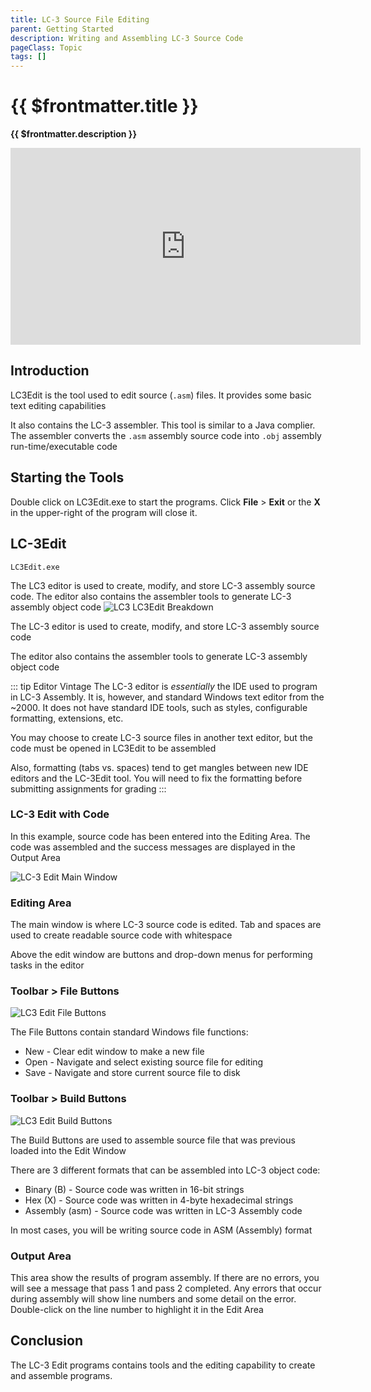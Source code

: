 ```yaml
---
title: LC-3 Source File Editing
parent: Getting Started
description: Writing and Assembling LC-3 Source Code
pageClass: Topic
tags: []
---
```


<script setup>
import KeyConcepts from '../../.vitepress/components/KeyConcepts.vue'
</script>

# {{ $frontmatter.title }}
**{{ $frontmatter.description }}**

<KeyConcepts :ConceptArray= "[
  {
  Concept:'LC-3 Edit is the editing tool used for this course',
  Details:'Assembly programs are created in LC-3 Edit. They can be saved and loaded'
},
{
  Concept:'LC-3 Edit also assembles the source code',
  Details:'Assembling source code results in an object file that can be loaded into the Simulate tool for execution. Assembling is similar to compiling java source code'
}]" />

<iframe width="560" height="315" src="https://www.youtube.com/embed/a4cA3lL1EQ8" title="YouTube video player" frameborder="0" allow="accelerometer; autoplay; clipboard-write; encrypted-media; gyroscope; picture-in-picture" allowfullscreen></iframe>

## Introduction

LC3Edit is the tool used to edit source (```.asm```) files. It provides some basic text editing capabilities

It also contains the LC-3 assembler. This tool is similar to a Java complier. The assembler converts the ```.asm``` assembly source code into ```.obj``` assembly run-time/executable code

## Starting the Tools
Double click on LC3Edit.exe to start the programs.
Click **File** > **Exit** or the **X** in the upper-right of the program will close it.


## LC-3Edit
```LC3Edit.exe```

The LC3 editor is used to create, modify, and store LC-3 assembly source code. The editor also contains the assembler tools to generate LC-3 assembly object code
![LC3 LC3Edit Breakdown](/images/AssemblyProgramming/GettingStarted/LC3Edit_Breakdown.jpg)

The LC-3 editor is used to create, modify, and store LC-3 assembly source code

The editor also contains the assembler tools to generate LC-3 assembly object code

::: tip Editor Vintage
The LC-3 editor is *essentially* the IDE used to program in LC-3 Assembly. It is, however, and standard Windows text editor from the ~2000. It does not have standard IDE tools, such as styles, configurable formatting, extensions, etc.

You may choose to create LC-3 source files in another text editor, but the code must be opened in LC3Edit to be assembled

Also, formatting (tabs vs. spaces) tend to get mangles between new IDE editors and the LC-3Edit tool. You will need to fix the formatting before submitting assignments for grading
:::

### LC-3 Edit with Code
In this example, source code has been entered into the Editing Area. The code was assembled and the success messages are displayed in the Output Area

![LC-3 Edit Main Window](/images/AssemblyProgramming/GettingStarted/LC3EditMain.png)

### Editing Area
The main window is where LC-3 source code is edited. Tab and spaces are used to create readable source code with whitespace

Above the edit window are buttons and drop-down menus for performing tasks in the editor

### Toolbar > File Buttons
![LC3 Edit File Buttons](/images/AssemblyProgramming/GettingStarted/LC3EditFileBtns.png)

The File Buttons contain standard Windows file functions:
* New - Clear edit window to make a new file
* Open - Navigate and select existing source file for editing
* Save - Navigate and store current source file to disk

### Toolbar > Build Buttons
![LC3 Edit Build Buttons](/images/AssemblyProgramming/GettingStarted/LC3EditBuildBtns.png)

The Build Buttons are used to assemble source file that was previous loaded into the Edit Window

There are 3 different formats that can be assembled into LC-3 object code:
* Binary (B) - Source code was written in 16-bit strings
* Hex (X) - Source code was written in 4-byte hexadecimal strings
* Assembly (asm) - Source code was written in LC-3 Assembly code

In most cases, you will be writing source code in ASM (Assembly) format

### Output Area

This area show the results of program assembly. If there are no errors, you will see a message that pass 1 and pass 2 completed. Any errors that occur during assembly will show line numbers and some detail on the error. Double-click on the line number to highlight it in the Edit Area

## Conclusion

The LC-3 Edit programs contains tools and the editing capability to create and assemble programs.